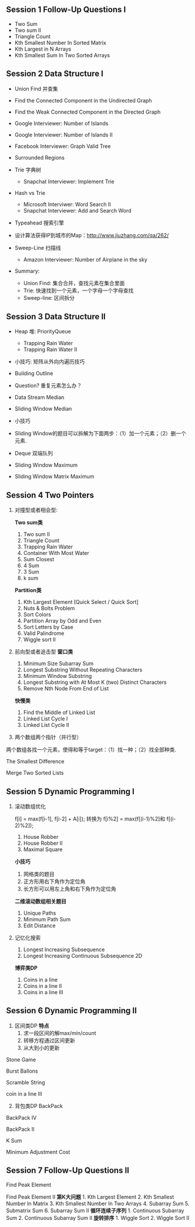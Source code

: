 Session 1   Follow-Up Questions I
----------------------------------------------------------------------------------------------------------------------------

* Two Sum
* Two sum II
* Triangle Count
* Kth Smallest Number In Sorted Matrix
* Kth Largest in N Arrays
* Kth Smallest Sum In Two Sorted Arrays

Session 2   Data Structure I
----------------------------------------------------------------------------------------------------------------------------

* Union Find 并查集
* Find the Connected Component in the Undirected Graph
* Find the Weak Connected Component in the Directed Graph
* Google Interviewer: Number of Islands
* Google Interviewer: Number of Islands II
* Facebook Interviewer: Graph Valid Tree
* Surrounded Regions

* Trie 字典树
  * Snapchat Interviewer: Implement Trie

* Hash vs Trie
  * Microsoft Interviwer: Word Search II
  * Snapchat Interviewer: Add and Search Word

* Typeahead 搜索引擎
* 设计算法获得IP到城市的Map：http://www.jiuzhang.com/qa/262/

* Sweep-Line 扫描线
  * Amazon Interviewer: Number of Airplane in the sky

* Summary:
  * Union Find: 	集合合并，查找元素在集合里面
  * Trie: 			快速找到一个元素，一个字母一个字母查找
  * Sweep-line: 	区间拆分

Session 3   Data Structure II
----------------------------------------------------------------------------------------------------------------------------

* Heap 堆: PriorityQueue
  * Trapping Rain Water
  * Trapping Rain Water II

* 小技巧: 矩阵从外向内遍历技巧
* Building Outline

* Question? 重复元素怎么办？
* Data Stream Median
* Sliding Window Median

* 小技巧
* Sliding Window的题目可以拆解为下面两步：（1）加一个元素；（2）删一个元素.

* Deque 双端队列
* Sliding Window Maximum
* Sliding Window Matrix Maximum


Session 4   Two Pointers
----------------------------------------------------------------------------------------------------------------------------

1. 对撞型或者相会型: 

    __Two sum类__
    1. Two sum II
    2. Triangle Count
    3. Trapping Rain Water
    4. Container With Most Water
    5. Sum Closest
    6. 4 Sum
    7. 3 Sum
    8. k sum

    __Partition类__
    1. Kth Largest Element [Quick Select / Quick Sort]
    2. Nuts & Bolts Problem
    3. Sort Colors
    4. Partition Array by Odd and Even
    5. Sort Letters by Case
    6. Valid Palindrome
    7. Wiggle sort II

2. 前向型或者追击型
    __窗口类__
    1. Minimum Size Subarray Sum
    2. Longest Substring Without Repeating Characters
    3. Minimum Window Substring
    4. Longest Substring with At Most K (two) Distinct Characters
    5. Remove Nth Node From End of List

    __快慢类__
    1. Find the Middle of Linked List
    2. Linked List Cycle I
    3. Linked List Cycle II

3. 两个数组两个指针（并行型）

两个数组各找一个元素，使得和等于target：（1）找一种；（2）找全部种类.

The Smallest Difference

Merge Two Sorted Lists


Session 5   Dynamic Programming I
----------------------------------------------------------------------------------------------------------------------------

1. 滚动数组优化

    f[i] = max(f[i-1], f[i-2] + A[i]); 转换为 f[i%2] = max(f[(i-1)%2]和 f[(i-2)%2]);
    1. House Robber
    2. House Robber II
    3. Maximal Square

    __小技巧__
    1. 网格类的题目
    2. 正方形用右下角作为定位角
    3. 长方形可以用左上角和右下角作为定位角

    __二维滚动数组相关题目__
    1. Unique Paths
    2. Minimum Path Sum
    3. Edit Distance

2. 记忆化搜索
    1. Longest Increasing Subsequence
    2. Longest Increasing Continuous Subsequence 2D

    __博弈类DP__
    1. Coins in a line
    2. Coins in a line II
    3. Coins in a line III


Session 6   Dynamic Programming II
----------------------------------------------------------------------------------------------------------------------------

1. 区间类DP
    __特点__
    1. 求一段区间的解max/min/count
    1. 转移方程通过区间更新
    1. 从大到小的更新

Stone Game

Burst Ballons

Scramble String

coin in a line III

2. 背包类DP
BackPack

BackPack IV

BackPack II

K Sum

Minimum Adjustment Cost


Session 7   Follow-Up Questions II
----------------------------------------------------------------------------------------------------------------------------

Find Peak Element

Find Peak Element II
    __第K大问题__
    1. Kth Largest Element
    2. Kth Smallest Number In Matrix
    3. Kth Smallest Number In Two Arrays
    4. Subarray Sum
    5. Submatrix Sum
    6. Subarray Sum II
    __循环连续子序列__
    1. Continuous Subarray Sum
    2. Continuous Subarray Sum II
    __旋转排序__
    1. Wiggle Sort
    2. Wiggle Sort II
